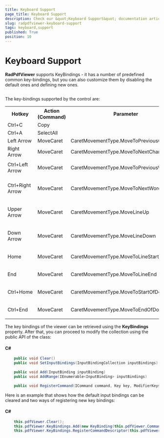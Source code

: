 ```yaml
---
title: Keyboard Support
page_title: Keyboard Support
description: Check our &quot;Keyboard Support&quot; documentation article for the RadPdfViewer {{ site.framework_name }} control.
slug: radpdfviewer-keyboard-support
tags: keyboard,support
published: True
position: 10
---
```


# Keyboard Support



__RadPdfViewer__ supports KeyBindings - it has a number of predefined common key-bindings, but you can also customize them by disabling the default ones and defining new ones.

## 

The key-bindings supported by the control are:
<table>
 <tr>
   <th><b>Hotkey</b></th>
   <th><b>Action (Command)</b></th>
   <th><b>Parameter</b></th>
 </tr>
 <tr>
  <td>Ctrl+C</td>
  <td>Copy</td>
  <td></td>
 </tr>
 <tr>
  <td>Ctrl+A</td>
  <td>SelectAll</td>
  <td></td>
 </tr>
 <tr>
  <td>Left Arrow</td>
  <td>MoveCaret</td>
  <td>CaretMovementType.MoveToPreviousCharacter</td>
 </tr>
 <tr>
  <td>Right Arrow</td>
  <td>MoveCaret</td>
  <td>CaretMovementType.MoveToNextCharacter</td>
 </tr>
 <tr>
  <td>Ctrl+Left Arrow</td>
<td>

MoveCaret</td><td>

CaretMovementType.MoveToPreviousWord</td></tr><tr><td>

Ctrl+Right Arrow</td><td>

MoveCaret</td><td>

CaretMovementType.MoveToNextWord</td></tr><tr><td>

Upper Arrow</td><td>

MoveCaret</td><td>

CaretMovementType.MoveLineUp</td></tr><tr><td>

Down Arrow</td><td>

MoveCaret</td><td>CaretMovementType.MoveLineDown</td></tr><tr><td>

Home</td><td>

MoveCaret</td><td>

CaretMovementType.MoveToLineStart</td></tr><tr><td>

End</td><td>

MoveCaret</td><td>

CaretMovementType.MoveToLineEnd</td></tr><tr><td>

Ctrl+Home</td><td>

MoveCaret</td><td>

CaretMovementType.MoveToStartOfDocument</td></tr><tr><td>

Ctrl+End</td><td>

MoveCaret</td><td>

CaretMovementType.MoveToEndOfDocument</td></tr></table>

The key bindings of the viewer can be retrieved using the __KeyBindings__ property. After that, you can proceed to modify the collection using the public API of the class:

#### __C#__

```C#
	public void Clear()                                                //Clears the collection
	public void SetInputBindings(InputBindingCollection inputBindings) //Clears the current KeyBindings and sets the new ones.
	
	public void Add(InputBinding inputBinding)                          
	public void AddRange(IEnumerable<InputBinding> inputBindings)
	
	public void RegisterCommand(ICommand command, Key key, ModifierKeys modifierKeys = ModifierKeys.None, object commandParameter = null)
```



Here is an example that shows how the default input bindings can be cleared and two ways of registering new key bindings:

#### __C#__

```C#
	this.pdfViewer.Clear();
	this.pdfViewer.KeyBindings.Add(new KeyBinding(this.pdfViewer.Commands.PageUpCommand, new KeyGesture(Key.PageUp)));
	this.pdfViewer.KeyBindings.RegisterCommandDescriptor(this.pdfViewer.CommandDescriptors.PageDownCommandDescriptor, Key.PageDown);
```
